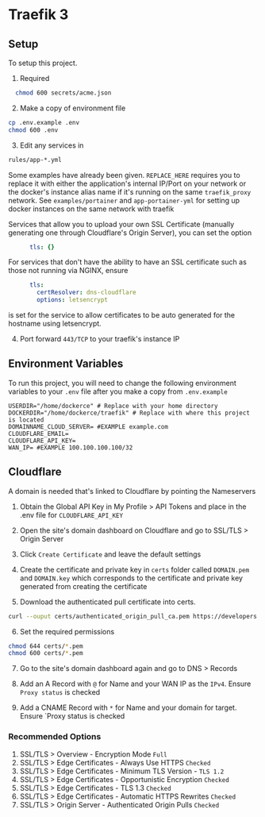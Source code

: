 
# Traefik 3

## Setup

To setup this project.

1. Required
```bash
  chmod 600 secrets/acme.json
```

2. Make a copy of environment file
```bash
cp .env.example .env
chmod 600 .env
```

3. Edit any services in
```bash
rules/app-*.yml
```

Some examples have already been given. `REPLACE_HERE` requires you to replace it with either the application's internal IP/Port on your network or the docker's instance alias name if it's running on the same `traefik_proxy` network. See `examples/portainer` and `app-portainer-yml` for setting up docker instances on the same network with traefik

Services that allow you to upload your own SSL Certificate (manually generating one through Cloudflare's Origin Server), you can set the option
```yml
      tls: {}
```
For services that don't have the ability to have an SSL certificate such as those not running via NGINX, ensure

```yaml
      tls:
        certResolver: dns-cloudflare
        options: letsencrypt
```
is set for the service to allow certificates to be auto generated for the hostname using letsencrypt.

4. Port forward `443/TCP` to your traefik's instance IP

## Environment Variables

To run this project, you will need to change the following environment variables to your `.env` file after you make a copy from `.env.example`
```
USERDIR="/home/dockerce" # Replace with your home directory
DOCKERDIR="/home/dockerce/traefik" # Replace with where this project is located
DOMAINNAME_CLOUD_SERVER= #EXAMPLE example.com
CLOUDFLARE_EMAIL= 
CLOUDFLARE_API_KEY= 
WAN_IP= #EXAMPLE 100.100.100.100/32
```

## Cloudflare
A domain is needed that's linked to Cloudflare by pointing the Nameservers

1. Obtain the Global API Key in My Profile > API Tokens and place in the .env file for `CLOUDFLARE_API_KEY`

2. Open the site's domain dashboard on Cloudflare and go to SSL/TLS > Origin Server

3. Click `Create Certificate` and leave the default settings

4. Create the certificate and private key in `certs` folder called `DOMAIN.pem` and `DOMAIN.key` which corresponds to the certificate and private key generated from creating the certificate

5. Download the authenticated pull certificate into certs.
```bash
curl --ouput certs/authenticated_origin_pull_ca.pem https://developers.cloudflare.com/ssl/static/authenticated_origin_pull_ca.pem
```

6. Set the required permissions
```bash
chmod 644 certs/*.pem
chmod 600 certs/*.pem
```

7. Go to the site's domain dashboard again and go to DNS > Records

8. Add an A Record with `@` for Name and your WAN IP as the `IPv4`. Ensure `Proxy status` is checked

9. Add a CNAME Record with `*` for Name and your domain for target. Ensure `Proxy status is checked

### Recommended Options

1. SSL/TLS > Overview - Encryption Mode `Full`
2. SSL/TLS > Edge Certificates - Always Use HTTPS `Checked`
3. SSL/TLS > Edge Certificates - Minimum TLS Version - `TLS 1.2`
4. SSL/TLS > Edge Certificates - Opportunistic Encryption `Checked`
5. SSL/TLS > Edge Certificates - TLS 1.3 `Checked`
6. SSL/TLS > Edge Certificates - Automatic HTTPS Rewrites `Checked`
7. SSL/TLS > Origin Server - Authenticated Origin Pulls `Checked`
